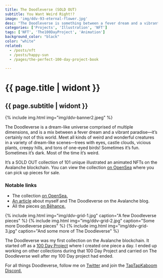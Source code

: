```yaml
---
title: The Doodleverse (SOLD OUT)
subtitle: You Want Weird Right!?
image: 'img/ddv-93-eternal-flower.jpg'
desc: "The Doodleverse is something between a fever dream and a vibrant paradise—it’s certainly not of this world. Meet all kinds of weird and wonderful creatures in a variety of dream-like scenes—trees with eyes, castle clouds, vicious plants, creepy hills, and tons of one-eyed birds!"
categories: ['Projects', 'Illustration', 'NFT']
tags: ['NFT', 'The100DayProject', 'Animation']
background_color: "black"
color: "white"
related:
  - /posts/nft
  - /posts/happy-sun
  - /pages/the-perfect-100-day-project-book
  
---
```

# {{ page.title | widont }}
## {{ page.subtitle | widont }}

{% include img.html img="img/ddv-banner2.jpeg" %}

The Doodleverse is a dream-like universe comprised of multiple dimensions, and is a mix between a fever dream and a vibrant paradise—it’s certainly not of this world. Meet all kinds of weird and wonderful creatures in a variety of dream-like scenes—trees with eyes, castle clouds, vicious plants, creepy hills, and tons of one-eyed birds! Sometimes it’s fun. Sometimes it’s dark. Most of the time it’s weird.

It’s a SOLD OUT collection of 101 unique illustrated an animated NFTs on the Avalanche blockchain. You can view the collection [on OpenSea](https://ttkb.me/ddv) where you can pick up pieces for sale.

### Notable links
- The collection [on OpenSea.](https://opensea.io/collection/doodleverse)
- [An article](https://medium.com/avalancheavax/artist-spotlight-tap-tap-kabooms-vast-nft-doodleverse-d9e2c52bd3a7) about myself and The Doodleverse on the Avalanche blog.
- All the pieces [on Bēhance.](https://www.behance.net/taptapkaboom)

{% include img.html img="img/ddv-grid-1.jpg" caption="A few Doodleverse pieces" %}
{% include img.html img="img/ddv-grid-2.jpg" caption="Some more Doodleverse pieces" %}
{% include img.html img="img/ddv-grid-3.jpg" caption="And some more of The Doodleverse" %}

The Doodleverse was my first collection on the Avalanche blockchain. It started off as a [100 Day Project](https://www.my100dp.com/) where I created one piece a day. I ended up working on other collections during that 100 Day Project and carried on The Doodleverse well after my 100 Day project had ended.

For all things Doodleverse, follow me on [Twitter](https://ttkb.me/twitter) and join the [TapTapKaboom Discord.](https://ttkb.me/discord)